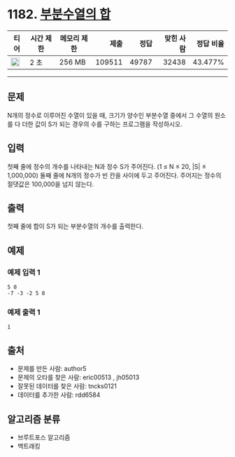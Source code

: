 # 1182. [부분수열의 합](https://www.acmicpc.net/problem/1182)

| 티어 | 시간 제한 | 메모리 제한 | 제출 | 정답 | 맞힌 사람 | 정답 비율 |
|---|---|---|---:|---:|---:|---:|
| <img src="https://static.solved.ac/tier_small/9.svg" width="20px" /> | 2 초 | 256 MB | 109511 | 49787 | 32438 | 43.477% |

---

## 문제

N개의 정수로 이루어진 수열이 있을 때, 크기가 양수인 부분수열 중에서 그 수열의 원소를 다 더한 값이 S가 되는 경우의 수를 구하는 프로그램을 작성하시오.

## 입력

첫째 줄에 정수의 개수를 나타내는 N과 정수 S가 주어진다. (1 ≤ N ≤ 20, |S| ≤ 1,000,000) 둘째 줄에 N개의 정수가 빈 칸을 사이에 두고 주어진다. 주어지는 정수의 절댓값은 100,000을 넘지 않는다.

## 출력

첫째 줄에 합이 S가 되는 부분수열의 개수를 출력한다.

## 예제

### 예제 입력 1

```
5 0
-7 -3 -2 5 8
```

### 예제 출력 1

```
1
```

## 출처

- 문제를 만든 사람: author5
- 문제의 오타를 찾은 사람: eric00513 , jh05013
- 잘못된 데이터를 찾은 사람: tncks0121
- 데이터를 추가한 사람: rdd6584

## 알고리즘 분류

- 브루트포스 알고리즘
- 백트래킹

